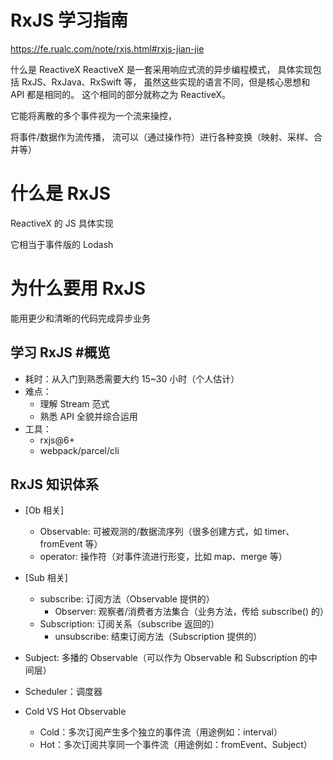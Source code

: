 # RxJS 学习指南

https://fe.rualc.com/note/rxjs.html#rxjs-jian-jie

什么是 ReactiveX
ReactiveX 是一套采用响应式流的异步编程模式，
具体实现包括 RxJS、RxJava、RxSwift 等，
虽然这些实现的语言不同，但是核心思想和 API 都是相同的。
这个相同的部分就称之为 ReactiveX。

它能将离散的多个事件视为一个流来操控，

将事件/数据作为流传播，
流可以（通过操作符）进行各种变换（映射、采样、合并等）

# 什么是 RxJS

ReactiveX 的 JS 具体实现

它相当于事件版的 Lodash

# 为什么要用 RxJS

能用更少和清晰的代码完成异步业务

## 学习 RxJS #概览

- 耗时：从入门到熟悉需要大约 15~30 小时（个人估计）
- 难点：
  - 理解 Stream 范式
  - 熟悉 API 全貌并综合运用
- 工具：
  - rxjs@6+
  - webpack/parcel/cli

## RxJS 知识体系

- [Ob 相关]
  - Observable: 可被观测的/数据流序列（很多创建方式，如 timer、fromEvent 等）
  - operator: 操作符（对事件流进行形变，比如 map、merge 等）
- [Sub 相关]
  - subscribe: 订阅方法（Observable 提供的）
    - Observer: 观察者/消费者方法集合（业务方法，传给 subscribe() 的）
  - Subscription: 订阅关系（subscribe 返回的）
    - unsubscribe: 结束订阅方法（Subscription 提供的）
- Subject: 多播的 Observable（可以作为 Observable 和 Subscription 的中间层）
- Scheduler：调度器

- Cold VS Hot Observable
  - Cold：多次订阅产生多个独立的事件流（用途例如：interval）
  - Hot：多次订阅共享同一个事件流（用途例如：fromEvent、Subject）

